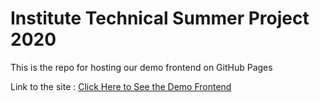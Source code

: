 # Institute Technical Summer Project 2020

This is the repo for hosting our demo frontend on GitHub Pages

Link to the site : [Click Here to See the Demo Frontend](https://perxeptron.github.io/ITSP/)
